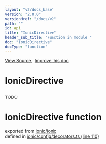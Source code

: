 ```yaml
---
layout: "v2/docs_base"
version: "2.0.0"
versionHref: "/docs/v2"
path: ""
id: api
title: "IonicDirective"
header_sub_title: "Function in module "
doc: "IonicDirective"
docType: "function"
---
```



<div class="improve-docs">
  <a href='http://github.com/driftyco/ionic2/tree/master/ionic/config/decorators.ts#L109'>
    View Source
  </a>
  &nbsp;
  <a href='http://github.com/driftyco/ionic2/edit/master/ionic/config/decorators.ts#L109'>
    Improve this doc
  </a>
</div>




<h1 class="api-title">

  IonicDirective



</h1>





<p>TODO</p>


<h1 class="class export">IonicDirective <span class="type">function</span></h1>
<p class="module">exported from <a href='undefined'>ionic/ionic</a><br/>
defined in <a href="https://github.com/driftyco/ionic2/tree/master/ionic/config/decorators.ts#L110-L122">ionic/config/decorators.ts (line 110)</a>
</p>

